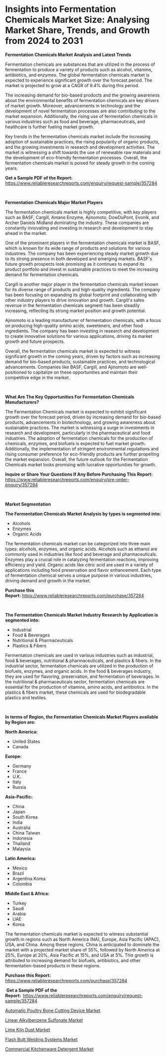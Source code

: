 <p><h1>Insights into Fermentation Chemicals Market Size: Analysing Market Share, Trends, and Growth from 2024 to 2031</h1></p><p><strong>Fermentation Chemicals Market Analysis and Latest Trends</strong></p>
<p><p>Fermentation chemicals are substances that are utilized in the process of fermentation to produce a variety of products such as alcohol, vitamins, antibiotics, and enzymes. The global fermentation chemicals market is expected to experience significant growth over the forecast period. The market is projected to grow at a CAGR of 9.4% during this period. </p><p>The increasing demand for bio-based products and the growing awareness about the environmental benefits of fermentation chemicals are key drivers of market growth. Moreover, advancements in technology and the development of novel fermentation processes are also contributing to the market expansion. Additionally, the rising use of fermentation chemicals in various industries such as food and beverage, pharmaceuticals, and healthcare is further fueling market growth.</p><p>Key trends in the fermentation chemicals market include the increasing adoption of sustainable practices, the rising popularity of organic products, and the growing investments in research and development activities. The market is witnessing a shift towards the use of renewable raw materials and the development of eco-friendly fermentation processes. Overall, the fermentation chemicals market is poised for steady growth in the coming years.</p></p>
<p><strong>Get a Sample PDF of the Report:&nbsp;</strong> <a href="https://www.reliableresearchreports.com/enquiry/request-sample/357284">https://www.reliableresearchreports.com/enquiry/request-sample/357284</a></p>
<p>&nbsp;</p>
<p><strong>Fermentation Chemicals Major Market Players</strong></p>
<p><p>The fermentation chemicals market is highly competitive, with key players such as BASF, Cargill, Amano Enzyme, Ajinomoto, DowDuPont, Evonik, and Archer Daniels Midland dominating the industry. These companies are constantly innovating and investing in research and development to stay ahead in the market.</p><p>One of the prominent players in the fermentation chemicals market is BASF, which is known for its wide range of products and solutions for various industries. The company has been experiencing steady market growth due to its strong presence in both developed and emerging markets. BASF's future growth prospects look promising as it continues to expand its product portfolio and invest in sustainable practices to meet the increasing demand for fermentation chemicals.</p><p>Cargill is another major player in the fermentation chemicals market known for its diverse range of products and high-quality ingredients. The company has been focusing on expanding its global footprint and collaborating with other industry players to drive innovation and growth. Cargill's sales revenue in the fermentation chemicals segment has been steadily increasing, reflecting its strong market position and growth potential.</p><p>Ajinomoto is a leading manufacturer of fermentation chemicals, with a focus on producing high-quality amino acids, sweeteners, and other food ingredients. The company has been investing in research and development to create innovative solutions for various applications, driving its market growth and future prospects.</p><p>Overall, the fermentation chemicals market is expected to witness significant growth in the coming years, driven by factors such as increasing demand for bio-based products, sustainable practices, and technological advancements. Companies like BASF, Cargill, and Ajinomoto are well-positioned to capitalize on these opportunities and maintain their competitive edge in the market.</p></p>
<p>&nbsp;</p>
<p><strong>What Are The Key Opportunities For Fermentation Chemicals Manufacturers?</strong></p>
<p><p>The Fermentation Chemicals market is expected to exhibit significant growth over the forecast period, driven by increasing demand for bio-based products, advancements in biotechnology, and growing awareness about sustainable practices. The market is witnessing a surge in investments in research and development, particularly in the pharmaceutical and food industries. The adoption of fermentation chemicals for the production of chemicals, enzymes, and biofuels is expected to fuel market growth. Additionally, the implementation of stringent environmental regulations and rising consumer preference for eco-friendly products are further propelling the market expansion. Overall, the future outlook for the Fermentation Chemicals market looks promising with lucrative opportunities for growth.</p></p>
<p><strong>Inquire or Share Your Questions If Any Before Purchasing This Report:</strong> <a href="https://www.reliableresearchreports.com/enquiry/pre-order-enquiry/357284">https://www.reliableresearchreports.com/enquiry/pre-order-enquiry/357284</a></p>
<p>&nbsp;</p>
<p><strong>Market Segmentation</strong></p>
<p><strong>The Fermentation Chemicals Market Analysis by types is segmented into:</strong></p>
<p><ul><li>Alcohols</li><li>Enzymes</li><li>Organic Acids</li></ul></p>
<p><p>The fermentation chemicals market can be categorized into three main types: alcohols, enzymes, and organic acids. Alcohols such as ethanol are commonly used in industries like food and beverage and pharmaceuticals. Enzymes play a crucial role in catalyzing fermentation reactions, improving efficiency and yield. Organic acids like citric acid are used in a variety of applications including food preservation and flavor enhancement. Each type of fermentation chemical serves a unique purpose in various industries, driving demand and growth in the market.</p></p>
<p><strong>Purchase this Report:&nbsp;</strong><a href="https://www.reliableresearchreports.com/purchase/357284">https://www.reliableresearchreports.com/purchase/357284</a></p>
<p>&nbsp;</p>
<p><strong>The Fermentation Chemicals Market Industry Research by Application is segmented into:</strong></p>
<p><ul><li>Industrial</li><li>Food & Beverages</li><li>Nutritional & Pharmaceuticals</li><li>Plastics & Fibers</li></ul></p>
<p><p>Fermentation chemicals are used in various industries such as industrial, food & beverages, nutritional & pharmaceuticals, and plastics & fibers. In the industrial sector, fermentation chemicals are utilized in the production of biofuels, enzymes, and organic acids. In the food & beverages industry, they are used for flavoring, preservation, and fermentation of beverages. In the nutritional & pharmaceuticals sector, fermentation chemicals are essential for the production of vitamins, amino acids, and antibiotics. In the plastics & fibers market, these chemicals are used for biodegradable plastics and textiles.</p></p>
<p>&nbsp;</p>
<p><strong>In terms of Region, the Fermentation Chemicals Market Players available by Region are:</strong></p>
<p>
    <p> <strong> North America: </strong>
        <ul>
            <li>United States</li>
            <li>Canada</li>
        </ul>
        </p> 
    <p> <strong> Europe: </strong>
        <ul>
            <li>Germany</li>
            <li>France</li>
            <li>U.K.</li>
            <li>Italy</li>
            <li>Russia</li>
        </ul>
        </p> 
    <p> <strong> Asia-Pacific: </strong>
        <ul>
            <li>China</li>
            <li>Japan</li>
            <li>South Korea</li>
            <li>India</li>
            <li>Australia</li>
            <li>China Taiwan</li>
            <li>Indonesia</li>
            <li>Thailand</li>
            <li>Malaysia</li>
        </ul>
        </p> 
    <p> <strong> Latin America: </strong>
        <ul>
            <li>Mexico</li>
            <li>Brazil</li>
            <li>Argentina Korea</li>
            <li>Colombia</li>
        </ul>
        </p> 
    <p> <strong> Middle East & Africa: </strong>
        <ul>
            <li>Turkey</li>
            <li>Saudi</li>
            <li>Arabia</li>
            <li>UAE</li>
            <li>Korea</li>
        </ul>
    </p>
    </p>
<p><p>The fermentation chemicals market is expected to witness substantial growth in regions such as North America (NA), Europe, Asia Pacific (APAC), USA, and China. Among these regions, China is anticipated to dominate the market with a projected market share of 35%, followed by North America at 25%, Europe at 20%, Asia Pacific at 15%, and USA at 5%. This growth is attributed to increasing demand for biofuels, antibiotics, and other fermentation-based products in these regions.</p></p>
<p><strong>Purchase this Report: </strong><a href="https://www.reliableresearchreports.com/purchase/357284">https://www.reliableresearchreports.com/purchase/357284</a></p>
<p>&nbsp;<strong>Get a Sample PDF of the Report:&nbsp;&nbsp;</strong><a href="https://www.reliableresearchreports.com/enquiry/request-sample/357284">https://www.reliableresearchreports.com/enquiry/request-sample/357284</a></p>
<p><strong></strong></p>
<p><p><a href="https://lydian-appliance-61d.notion.site/Automatic-Poultry-Bone-Cutting-Device-Market-Size-Share-Trends-Analysis-Report-By-Material-By-Ty-4d55d4063be345519d376cc0d255a78b">Automatic Poultry Bone Cutting Device Market</a></p><p><a href="https://view.publitas.com/reportprime-1/insights-into-linear-alkylbenzene-sulfonate-market-size-analysing-market-share-trends-and-growth-from-2024-to-2031/">Linear Alkylbenzene Sulfonate Market</a></p><p><a href="https://view.publitas.com/reportprime-1/lime-kiln-dust-market-size-2024-2031-global-industrial-analysis-key-geographical-regions-market-share-top-key-players-product-types-and-forecast-research-report/">Lime Kiln Dust Market</a></p><p><a href="https://forested-sushi-9b0.notion.site/Flash-Butt-Welding-Systems-Market-Size-and-Examines-its-Market-Scope-with-a-Primary-Focus-on-Growt-4ca0af5d41f14054a943040144eebdaf">Flash Butt Welding Systems Market</a></p><p><a href="https://summer-dogwood-3e9.notion.site/Commercial-Kitchenware-Detergent-Market-Challenges-Opportunities-and-Growth-Drivers-and-Major-Mar-81fc74ed37704a2bb31168d0d4182e9b">Commercial Kitchenware Detergent Market</a></p></p>